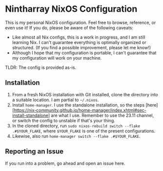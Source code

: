 # Nintharray NixOS Configuration

This is my personal NixOS configuration. Feel free to browse, reference, or even use it! If you do, please be aware of the following caveats:
- Like almost all Nix configs, this is a work in progress, and I am still learning Nix. I can't guarantee everything is optimally organized or structured. (If you find a possible improvement, please let me know!)
- Although I hope that my configuration is portable, I can't guarantee that my configuration will work on your machine.

TLDR: The config is provided as-is.

## Installation

1. From a fresh NixOS installation with Git installed, clone the directory into a suitable location. I am partial to `~/.nixos`.
2. Install `home-manager`. I use the standalone installation, so the steps [here][https://nix-community.github.io/home-manager/index.xhtml#sec-install-standalone] are what I use. Remember to use the 23.11 channel, or switch the config to unstable if that's your thing.
3. In the cloned directory, run `sudo nixos-rebuild switch --flake .#$YOUR_FLAKE`, where `$YOUR_FLAKE` is one of the present configurations. 
4. Likewise, also run `home-manager switch --flake .#$YOUR_FLAKE`.

## Reporting an Issue

If you run into a problem, go ahead and open an issue here.

